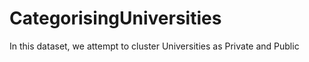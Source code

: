 # CategorisingUniversities
In this dataset, we attempt to cluster Universities as Private and Public

